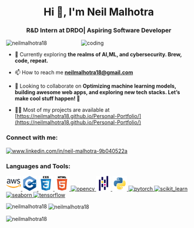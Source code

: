 <h1 align="center">Hi 👋, I'm Neil Malhotra</h1>
<h3 align="center">R&D Intern at DRDO| Aspiring Software Developer</h3>
<img align = "right" alt = "coding" width = "300" src= "https://user-images.githubusercontent.com/74038190/212741999-016fddbd-617a-4448-8042-0ecf907aea25.gif"
<p align="left"> <img src="https://komarev.com/ghpvc/?username=neilmalhotra18&label=Profile%20views&color=0e75b6&style=flat" alt="neilmalhotra18" /> </p>

- 🌱 Currently exploring **the realms of AI,ML, and cybersecurity. Brew, code, repeat.**

- 📫 How to reach me **neilmalhotra18@gmail.com**

- 👯 Looking to collaborate on **Optimizing machine learning models, building awesome web apps, and exploring new tech stacks. Let’s make cool stuff happen! 🚀**

- 👨‍💻 Most of my projects are available at [https://neilmalhotra18.github.io/Personal-Portfolio/](https://neilmalhotra18.github.io/Personal-Portfolio/)

<h3 align="left">Connect with me:</h3>
<p align="left">
<a href="https://linkedin.com/in/www.linkedin.com/in/neil-malhotra-9b040522a" target="blank"><img align="center" src="https://raw.githubusercontent.com/rahuldkjain/github-profile-readme-generator/master/src/images/icons/Social/linked-in-alt.svg" alt="www.linkedin.com/in/neil-malhotra-9b040522a" height="30" width="40" /></a>
</p>

<h3 align="left">Languages and Tools:</h3>
<p align="left"> <a href="https://aws.amazon.com" target="_blank" rel="noreferrer"> <img src="https://raw.githubusercontent.com/devicons/devicon/master/icons/amazonwebservices/amazonwebservices-original-wordmark.svg" alt="aws" width="40" height="40"/> </a> <a href="https://www.w3schools.com/cpp/" target="_blank" rel="noreferrer"> <img src="https://raw.githubusercontent.com/devicons/devicon/master/icons/cplusplus/cplusplus-original.svg" alt="cplusplus" width="40" height="40"/> </a> <a href="https://www.w3schools.com/css/" target="_blank" rel="noreferrer"> <img src="https://raw.githubusercontent.com/devicons/devicon/master/icons/css3/css3-original-wordmark.svg" alt="css3" width="40" height="40"/> </a> <a href="https://www.w3.org/html/" target="_blank" rel="noreferrer"> <img src="https://raw.githubusercontent.com/devicons/devicon/master/icons/html5/html5-original-wordmark.svg" alt="html5" width="40" height="40"/> </a> <a href="https://opencv.org/" target="_blank" rel="noreferrer"> <img src="https://www.vectorlogo.zone/logos/opencv/opencv-icon.svg" alt="opencv" width="40" height="40"/> </a> <a href="https://pandas.pydata.org/" target="_blank" rel="noreferrer"> <img src="https://raw.githubusercontent.com/devicons/devicon/2ae2a900d2f041da66e950e4d48052658d850630/icons/pandas/pandas-original.svg" alt="pandas" width="40" height="40"/> </a> <a href="https://www.python.org" target="_blank" rel="noreferrer"> <img src="https://raw.githubusercontent.com/devicons/devicon/master/icons/python/python-original.svg" alt="python" width="40" height="40"/> </a> <a href="https://pytorch.org/" target="_blank" rel="noreferrer"> <img src="https://www.vectorlogo.zone/logos/pytorch/pytorch-icon.svg" alt="pytorch" width="40" height="40"/> </a> <a href="https://scikit-learn.org/" target="_blank" rel="noreferrer"> <img src="https://upload.wikimedia.org/wikipedia/commons/0/05/Scikit_learn_logo_small.svg" alt="scikit_learn" width="40" height="40"/> </a> <a href="https://seaborn.pydata.org/" target="_blank" rel="noreferrer"> <img src="https://seaborn.pydata.org/_images/logo-mark-lightbg.svg" alt="seaborn" width="40" height="40"/> </a> <a href="https://www.tensorflow.org" target="_blank" rel="noreferrer"> <img src="https://www.vectorlogo.zone/logos/tensorflow/tensorflow-icon.svg" alt="tensorflow" width="40" height="40"/> </a> </p>

<p><img align="left" src="https://github-readme-stats.vercel.app/api/top-langs?username=neilmalhotra18&show_icons=true&locale=en&layout=compact" alt="neilmalhotra18" /></p>

<p>&nbsp;<img align="center" src="https://github-readme-stats.vercel.app/api?username=neilmalhotra18&show_icons=true&locale=en" alt="neilmalhotra18" /></p>

<p><img align="center" src="https://github-readme-streak-stats.herokuapp.com/?user=neilmalhotra18&" alt="neilmalhotra18" /></p>
